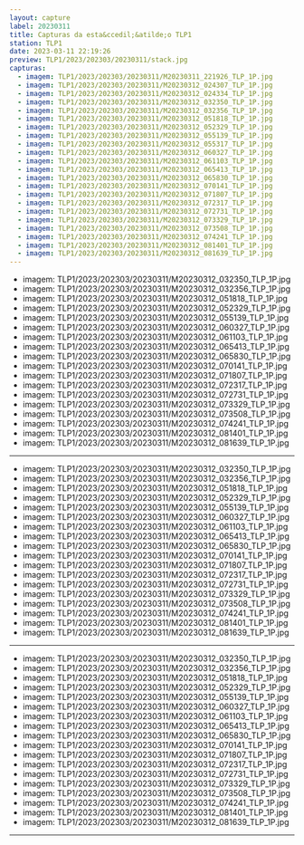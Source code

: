 ```yaml
---
layout: capture
label: 20230311
title: Capturas da esta&ccedil;&atilde;o TLP1
station: TLP1
date: 2023-03-11 22:19:26
preview: TLP1/2023/202303/20230311/stack.jpg
capturas:
  - imagem: TLP1/2023/202303/20230311/M20230311_221926_TLP_1P.jpg
  - imagem: TLP1/2023/202303/20230311/M20230312_024307_TLP_1P.jpg
  - imagem: TLP1/2023/202303/20230311/M20230312_024334_TLP_1P.jpg
  - imagem: TLP1/2023/202303/20230311/M20230312_032350_TLP_1P.jpg
  - imagem: TLP1/2023/202303/20230311/M20230312_032356_TLP_1P.jpg
  - imagem: TLP1/2023/202303/20230311/M20230312_051818_TLP_1P.jpg
  - imagem: TLP1/2023/202303/20230311/M20230312_052329_TLP_1P.jpg
  - imagem: TLP1/2023/202303/20230311/M20230312_055139_TLP_1P.jpg
  - imagem: TLP1/2023/202303/20230311/M20230312_055317_TLP_1P.jpg
  - imagem: TLP1/2023/202303/20230311/M20230312_060327_TLP_1P.jpg
  - imagem: TLP1/2023/202303/20230311/M20230312_061103_TLP_1P.jpg
  - imagem: TLP1/2023/202303/20230311/M20230312_065413_TLP_1P.jpg
  - imagem: TLP1/2023/202303/20230311/M20230312_065830_TLP_1P.jpg
  - imagem: TLP1/2023/202303/20230311/M20230312_070141_TLP_1P.jpg
  - imagem: TLP1/2023/202303/20230311/M20230312_071807_TLP_1P.jpg
  - imagem: TLP1/2023/202303/20230311/M20230312_072317_TLP_1P.jpg
  - imagem: TLP1/2023/202303/20230311/M20230312_072731_TLP_1P.jpg
  - imagem: TLP1/2023/202303/20230311/M20230312_073329_TLP_1P.jpg
  - imagem: TLP1/2023/202303/20230311/M20230312_073508_TLP_1P.jpg
  - imagem: TLP1/2023/202303/20230311/M20230312_074241_TLP_1P.jpg
  - imagem: TLP1/2023/202303/20230311/M20230312_081401_TLP_1P.jpg
  - imagem: TLP1/2023/202303/20230311/M20230312_081639_TLP_1P.jpg
---
```

  - imagem: TLP1/2023/202303/20230311/M20230312_032350_TLP_1P.jpg
  - imagem: TLP1/2023/202303/20230311/M20230312_032356_TLP_1P.jpg
  - imagem: TLP1/2023/202303/20230311/M20230312_051818_TLP_1P.jpg
  - imagem: TLP1/2023/202303/20230311/M20230312_052329_TLP_1P.jpg
  - imagem: TLP1/2023/202303/20230311/M20230312_055139_TLP_1P.jpg
  - imagem: TLP1/2023/202303/20230311/M20230312_060327_TLP_1P.jpg
  - imagem: TLP1/2023/202303/20230311/M20230312_061103_TLP_1P.jpg
  - imagem: TLP1/2023/202303/20230311/M20230312_065413_TLP_1P.jpg
  - imagem: TLP1/2023/202303/20230311/M20230312_065830_TLP_1P.jpg
  - imagem: TLP1/2023/202303/20230311/M20230312_070141_TLP_1P.jpg
  - imagem: TLP1/2023/202303/20230311/M20230312_071807_TLP_1P.jpg
  - imagem: TLP1/2023/202303/20230311/M20230312_072317_TLP_1P.jpg
  - imagem: TLP1/2023/202303/20230311/M20230312_072731_TLP_1P.jpg
  - imagem: TLP1/2023/202303/20230311/M20230312_073329_TLP_1P.jpg
  - imagem: TLP1/2023/202303/20230311/M20230312_073508_TLP_1P.jpg
  - imagem: TLP1/2023/202303/20230311/M20230312_074241_TLP_1P.jpg
  - imagem: TLP1/2023/202303/20230311/M20230312_081401_TLP_1P.jpg
  - imagem: TLP1/2023/202303/20230311/M20230312_081639_TLP_1P.jpg
---
  - imagem: TLP1/2023/202303/20230311/M20230312_032350_TLP_1P.jpg
  - imagem: TLP1/2023/202303/20230311/M20230312_032356_TLP_1P.jpg
  - imagem: TLP1/2023/202303/20230311/M20230312_051818_TLP_1P.jpg
  - imagem: TLP1/2023/202303/20230311/M20230312_052329_TLP_1P.jpg
  - imagem: TLP1/2023/202303/20230311/M20230312_055139_TLP_1P.jpg
  - imagem: TLP1/2023/202303/20230311/M20230312_060327_TLP_1P.jpg
  - imagem: TLP1/2023/202303/20230311/M20230312_061103_TLP_1P.jpg
  - imagem: TLP1/2023/202303/20230311/M20230312_065413_TLP_1P.jpg
  - imagem: TLP1/2023/202303/20230311/M20230312_065830_TLP_1P.jpg
  - imagem: TLP1/2023/202303/20230311/M20230312_070141_TLP_1P.jpg
  - imagem: TLP1/2023/202303/20230311/M20230312_071807_TLP_1P.jpg
  - imagem: TLP1/2023/202303/20230311/M20230312_072317_TLP_1P.jpg
  - imagem: TLP1/2023/202303/20230311/M20230312_072731_TLP_1P.jpg
  - imagem: TLP1/2023/202303/20230311/M20230312_073329_TLP_1P.jpg
  - imagem: TLP1/2023/202303/20230311/M20230312_073508_TLP_1P.jpg
  - imagem: TLP1/2023/202303/20230311/M20230312_074241_TLP_1P.jpg
  - imagem: TLP1/2023/202303/20230311/M20230312_081401_TLP_1P.jpg
  - imagem: TLP1/2023/202303/20230311/M20230312_081639_TLP_1P.jpg
---
  - imagem: TLP1/2023/202303/20230311/M20230312_032350_TLP_1P.jpg
  - imagem: TLP1/2023/202303/20230311/M20230312_032356_TLP_1P.jpg
  - imagem: TLP1/2023/202303/20230311/M20230312_051818_TLP_1P.jpg
  - imagem: TLP1/2023/202303/20230311/M20230312_052329_TLP_1P.jpg
  - imagem: TLP1/2023/202303/20230311/M20230312_055139_TLP_1P.jpg
  - imagem: TLP1/2023/202303/20230311/M20230312_060327_TLP_1P.jpg
  - imagem: TLP1/2023/202303/20230311/M20230312_061103_TLP_1P.jpg
  - imagem: TLP1/2023/202303/20230311/M20230312_065413_TLP_1P.jpg
  - imagem: TLP1/2023/202303/20230311/M20230312_065830_TLP_1P.jpg
  - imagem: TLP1/2023/202303/20230311/M20230312_070141_TLP_1P.jpg
  - imagem: TLP1/2023/202303/20230311/M20230312_071807_TLP_1P.jpg
  - imagem: TLP1/2023/202303/20230311/M20230312_072317_TLP_1P.jpg
  - imagem: TLP1/2023/202303/20230311/M20230312_072731_TLP_1P.jpg
  - imagem: TLP1/2023/202303/20230311/M20230312_073329_TLP_1P.jpg
  - imagem: TLP1/2023/202303/20230311/M20230312_073508_TLP_1P.jpg
  - imagem: TLP1/2023/202303/20230311/M20230312_074241_TLP_1P.jpg
  - imagem: TLP1/2023/202303/20230311/M20230312_081401_TLP_1P.jpg
  - imagem: TLP1/2023/202303/20230311/M20230312_081639_TLP_1P.jpg
---

